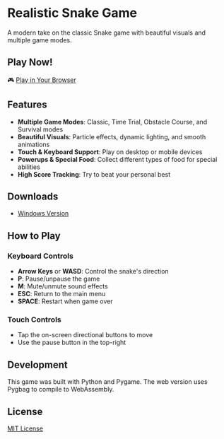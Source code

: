 # Realistic Snake Game

A modern take on the classic Snake game with beautiful visuals and multiple game modes.



## Play Now!

🎮 [Play in Your Browser](https://your-username.github.io/snake-game/web/)

## Features

- **Multiple Game Modes**: Classic, Time Trial, Obstacle Course, and Survival modes
- **Beautiful Visuals**: Particle effects, dynamic lighting, and smooth animations
- **Touch & Keyboard Support**: Play on desktop or mobile devices
- **Powerups & Special Food**: Collect different types of food for special abilities
- **High Score Tracking**: Try to beat your personal best

## Downloads

- [Windows Version](https://your-username.github.io/snake-game/downloads/windows/SnakeGame-Windows.zip)

## How to Play

### Keyboard Controls
- **Arrow Keys** or **WASD**: Control the snake's direction
- **P**: Pause/unpause the game
- **M**: Mute/unmute sound effects
- **ESC**: Return to the main menu
- **SPACE**: Restart when game over

### Touch Controls
- Tap the on-screen directional buttons to move
- Use the pause button in the top-right

## Development

This game was built with Python and Pygame. The web version uses Pygbag to compile to WebAssembly.

## License

[MIT License](LICENSE) 
